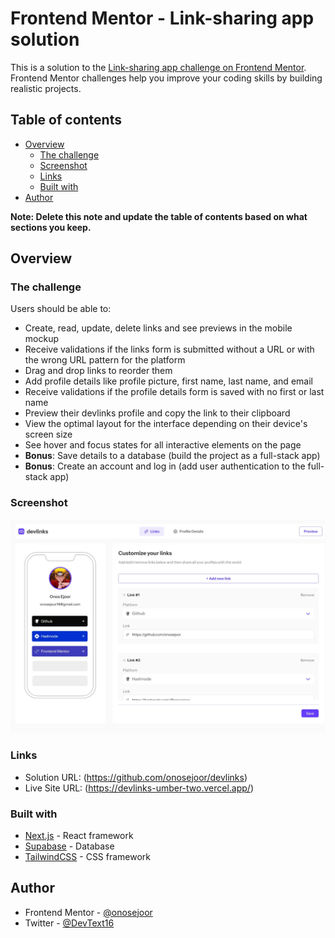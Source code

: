 # Frontend Mentor - Link-sharing app solution

This is a solution to the [Link-sharing app challenge on Frontend Mentor](https://www.frontendmentor.io/challenges/linksharing-app-Fbt7yweGsT). Frontend Mentor challenges help you improve your coding skills by building realistic projects. 

## Table of contents

- [Overview](#overview)
  - [The challenge](#the-challenge)
  - [Screenshot](#screenshot)
  - [Links](#links)
  - [Built with](#built-with)
- [Author](#author)

**Note: Delete this note and update the table of contents based on what sections you keep.**

## Overview

### The challenge

Users should be able to:

- Create, read, update, delete links and see previews in the mobile mockup
- Receive validations if the links form is submitted without a URL or with the wrong URL pattern for the platform
- Drag and drop links to reorder them
- Add profile details like profile picture, first name, last name, and email
- Receive validations if the profile details form is saved with no first or last name
- Preview their devlinks profile and copy the link to their clipboard
- View the optimal layout for the interface depending on their device's screen size
- See hover and focus states for all interactive elements on the page
- **Bonus**: Save details to a database (build the project as a full-stack app)
- **Bonus**: Create an account and log in (add user authentication to the full-stack app)

### Screenshot

![](./public/screenshot.jpeg)


### Links

- Solution URL: (https://github.com/onosejoor/devlinks)
- Live Site URL: (https://devlinks-umber-two.vercel.app/)

### Built with

- [Next.js](https://nextjs.org/) - React framework
- [Supabase](https://supabase.com/) - Database
- [TailwindCSS](https://tailwindcss.com/) - CSS framework


## Author

- Frontend Mentor - [@onosejoor](https://www.frontendmentor.io/profile/onosejoor)
- Twitter - [@DevText16](https://www.twitter.com/DevText16)
